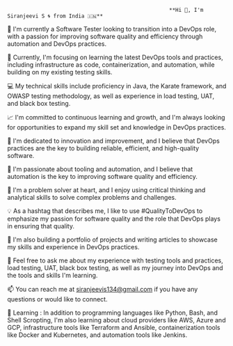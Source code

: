                                                         **Hi 👋, I'm Siranjeevi S 🌀 from India 🇮🇳**
                                                      

🏢 I'm currently a Software Tester looking to transition into a DevOps role, with a passion for improving software quality and efficiency through automation and DevOps practices.

🌱 Currently, I'm focusing on learning the latest DevOps tools and practices, including infrastructure as code, containerization, and automation, while building on my existing testing skills.

💻 My technical skills include proficiency in Java, the Karate framework, and OWASP testing methodology, as well as experience in load testing, UAT, and black box testing.

📈 I'm committed to continuous learning and growth, and I'm always looking for opportunities to expand my skill set and knowledge in DevOps practices.

🚀 I'm dedicated to innovation and improvement, and I believe that DevOps practices are the key to building reliable, efficient, and high-quality software.

🔧 I'm passionate about tooling and automation, and I believe that automation is the key to improving software quality and efficiency.

🧠 I'm a problem solver at heart, and I enjoy using critical thinking and analytical skills to solve complex problems and challenges.

💡 As a hashtag that describes me, I like to use #QualityToDevOps to emphasize my passion for software quality and the role that DevOps plays in ensuring that quality.

📝 I'm also building a portfolio of projects and writing articles to showcase my skills and experience in DevOps practices.

💬 Feel free to ask me about my experience with testing tools and practices, load testing, UAT, black box testing, as well as my journey into DevOps and the tools and skills I'm learning.

📫 You can reach me at siranjeevis134@gmail.com if you have any questions or would like to connect.

📖 Learning : In addition to programming languages like Python, Bash, and Shell Scropting, I'm also learning about cloud providers like AWS, Azure and GCP, infrastructure tools like Terraform and Ansible, containerization tools like Docker and Kubernetes, and automation tools like Jenkins.

